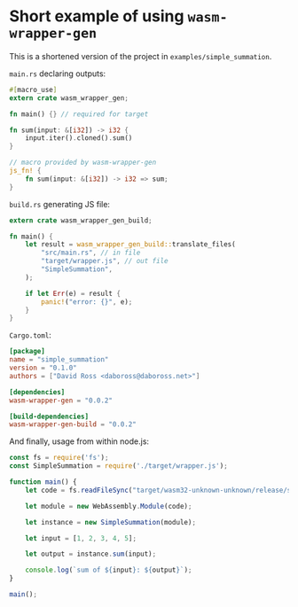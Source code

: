 Short example of using `wasm-wrapper-gen`
===

This is a shortened version of the project in `examples/simple_summation`.

`main.rs` declaring outputs:

```rust
#[macro_use]
extern crate wasm_wrapper_gen;

fn main() {} // required for target

fn sum(input: &[i32]) -> i32 {
    input.iter().cloned().sum()
}

// macro provided by wasm-wrapper-gen
js_fn! {
    fn sum(input: &[i32]) -> i32 => sum;
}
```

`build.rs` generating JS file:

```rust
extern crate wasm_wrapper_gen_build;

fn main() {
    let result = wasm_wrapper_gen_build::translate_files(
        "src/main.rs", // in file
        "target/wrapper.js", // out file
        "SimpleSummation",
    );

    if let Err(e) = result {
        panic!("error: {}", e);
    }
}
```

`Cargo.toml`:

```toml
[package]
name = "simple_summation"
version = "0.1.0"
authors = ["David Ross <daboross@daboross.net>"]

[dependencies]
wasm-wrapper-gen = "0.0.2"

[build-dependencies]
wasm-wrapper-gen-build = "0.0.2"
```

And finally, usage from within node.js:

```js
const fs = require('fs');
const SimpleSummation = require('./target/wrapper.js');

function main() {
    let code = fs.readFileSync("target/wasm32-unknown-unknown/release/simple_summation.wasm");

    let module = new WebAssembly.Module(code);

    let instance = new SimpleSummation(module);

    let input = [1, 2, 3, 4, 5];

    let output = instance.sum(input);

    console.log(`sum of ${input}: ${output}`);
}

main();
```
